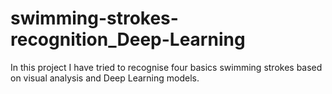 # swimming-strokes-recognition_Deep-Learning
In this project I have tried to recognise four basics swimming strokes based on visual analysis and Deep Learning models.

